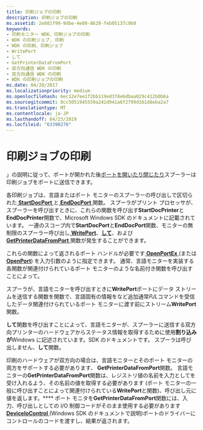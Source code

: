 ```yaml
---
title: 印刷ジョブの印刷
description: 印刷ジョブの印刷
ms.assetid: 2e881f99-9dbe-4e89-8628-feb05137c9b0
keywords:
- 印刷モニター WDK、印刷ジョブの印刷
- WDK の印刷ジョブ, 印刷
- WDK の印刷、印刷ジョブ
- WritePort
- して
- GetPrinterDataFromPort
- 双方向通信 WDK の印刷
- 双方向通信 WDK の印刷
- WDK の印刷ジョブの印刷
ms.date: 04/20/2017
ms.localizationpriority: medium
ms.openlocfilehash: 6ec12e7ee1f2bb119ed378e6dbaa029c412b0b6a
ms.sourcegitcommit: 0cc5051945559a242d941a6f2799d161d8eba2a7
ms.translationtype: MT
ms.contentlocale: ja-JP
ms.lasthandoff: 04/23/2019
ms.locfileid: "63390270"
---
```

# <a name="printing-a-print-job"></a>印刷ジョブの印刷





」の説明に従って、ポートが開かれた後[ポートを開いたり閉じたり](opening-and-closing-a-port.md)スプーラーは印刷ジョブをポートに送信できます。

各印刷ジョブは、言語またはポート モニターのスプーラーの呼び出しで区切られた[ **StartDocPort** ](https://msdn.microsoft.com/library/windows/hardware/ff562710)と[ **EndDocPort** ](https://msdn.microsoft.com/library/windows/hardware/ff548742)関数。 スプーラがプリント プロセッサが、スプーラーを呼び出すときに、これらの関数を呼び出す**StartDocPrinter**と**EndDocPrinter**関数で、Microsoft Windows SDK のドキュメントに記載されています。 一連のスコープ内で**StartDocPort**と**EndDocPort**関数、モニターの無制限のスプーラー呼び出し[ **WritePort**](https://msdn.microsoft.com/library/windows/hardware/ff563792)、[**して**](https://msdn.microsoft.com/library/windows/hardware/ff561909)、および[ **GetPrinterDataFromPort** ](https://msdn.microsoft.com/library/windows/hardware/ff550506)関数が発生することができます。

これらの関数によって返されるポート ハンドルが必要です[ **OpenPortEx** ](https://msdn.microsoft.com/library/windows/hardware/ff559596) (または[ **OpenPort**](https://msdn.microsoft.com/library/windows/hardware/ff559593)) を入力引数のように指定できます。 通常、言語モニターを実装する各関数が関連付けられているポート モニターのような名前付き関数を呼び出すことによって。

スプーラが、言語モニターを呼び出すときに**WritePort**ポートにデータ ストリームを送信する関数を関数で、言語固有の情報をなど追加通常*PJL*コマンドを受信したデータ関連付けられているポート モニターに渡す前にストリーム**WritePort**関数。

**して**関数を呼び出すことによって、言語モニターが、スプーラーに送信する双方向プリンターのハードウェアからステータス情報を取得するために使用**割り込みが**Windows に記述されています。SDK のドキュメントです。 スプーラは呼び出しません、**して**関数。

印刷のハードウェアが双方向の場合は、言語モニターとそのポート モニターの両方をサポートする必要があります、 **GetPrinterDataFromPort**関数。 言語モニターの**GetPrinterDataFromPort**関数は、レジストリ値の名前を入力としてを受け入れるよう、その名前の値を取得する必要があります (ポート モニターの一般に呼び出すことによって関連付けられている**WritePort**と関数)、呼び出し元に値を返します。**** ポート モニタを**GetPrinterDataFromPort**関数には、入力、呼び出しとしての I/O 制御コードがそのまま使用する必要があります[ **DeviceIoControl** ](https://msdn.microsoft.com/library/windows/desktop/aa363216) (Windows SDK のドキュメントで説明)ポートのドライバーにコントロールのコードを渡すし、結果が返されます。

 

 




